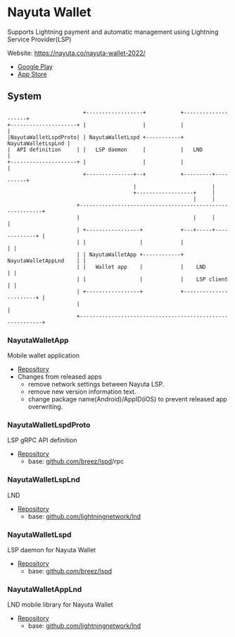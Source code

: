 # Nayuta Wallet

Supports Lightning payment and automatic management using Lightning Service Provider(LSP)

Website: https://nayuta.co/nayuta-wallet-2022/

* [Google Play](https://play.google.com/store/apps/details?id=com.nayuta.core2)
* [App Store](https://apps.apple.com/jp/app/nayuta-wallet/id6449242331)

## System

```text
                        +------------------+           +--------------------+
+---------------------+ |                  |           |                    |
|NayutaWalletLspdProto| | NayutaWalletLspd +-----------+ NayutaWalletLspLnd |
|  API definition     | |   LSP daemon     |           |   LND              |
+---------------------+ |                  |           |                    |
                        +---------------+--+           +---------+----------+
                                        |                        |
                                        +------------------+     |
                                                           |     |
                      +----------------------------------------------------------+
                      |                                    |     |               |
                      | +-----------------+            +---+-----+-------------+ |
                      | |                 |            |                       | |
                      | | NayutaWalletApp +------------+ NayutaWalletAppLnd    | |
                      | |   Wallet app    |            |    LND                | |
                      | |                 |            |    LSP client         | |
                      | +-----------------+            +-----------------------+ |
                      |                                                          |
                      +----------------------------------------------------------+
```

### NayutaWalletApp

Mobile wallet application

* [Repository](https://github.com/nayutaco/NayutaWalletApp)
* Changes from released apps
  * remove network settings between Nayuta LSP.
  * remove new version information text.
  * change package name(Android)/AppID(iOS) to prevent released app overwriting.

### NayutaWalletLspdProto

LSP gRPC API definition

* [Repository](https://github.com/nayutaco/NayutaWalletLspdProto)
  * base: [github.com/breez/lspd](https://github.com/breez/lspd)/rpc

### NayutaWalletLspLnd

LND

* [Repository](https://github.com/nayutaco/NayutaWalletLndLsp)
  * base: [github.com/lightningnetwork/lnd](https://github.com/lightningnetwork/lnd)

### NayutaWalletLspd

LSP daemon for Nayuta Wallet

* [Repository](https://github.com/nayutaco/NayutaWalletLspd)
  * base: [github.com/breez/lspd](https://github.com/breez/lspd)

### NayutaWalletAppLnd

LND mobile library for Nayuta Wallet

* [Repository](https://github.com/nayutaco/NayutaWalletAppLnd)
  * base: [github.com/lightningnetwork/lnd](https://github.com/lightningnetwork/lnd)
